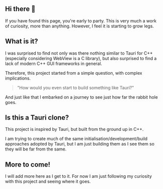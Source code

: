 ## Hi there 👋

If you have found this page, you're early to party. This is very much a work of curiosity, more than anything. However, I feel it is starting to grow legs. 

## What is it?

I was surprised to find not only was there nothing similar to Tauri for C++ (especially considering WebView is a C library), but also surprised to find a lack of modern C++ GUI frameworks in general. 

Therefore, this project started from a simple question, with complex implications. 

> "How would you even start to build something like Tauri?"

And just like that I embarked on a journey to see just how far the rabbit hole goes. 

## Is this a Tauri clone?

This project is inspired by Tauri, but built from the ground up in C++. 

I am trying to create much of the same initialisation/development/build approaches adopted by Tauri, but I am just building them as I see them so they will be far from the same. 


## More to come!

I will add more here as I get to it. For now I am just following my curiosity with this project and seeing where it goes.

<!--

**Here are some ideas to get you started:**

🙋‍♀️ A short introduction - what is your organization all about?
🌈 Contribution guidelines - how can the community get involved?
👩‍💻 Useful resources - where can the community find your docs? Is there anything else the community should know?
🍿 Fun facts - what does your team eat for breakfast?
🧙 Remember, you can do mighty things with the power of [Markdown](https://docs.github.com/github/writing-on-github/getting-started-with-writing-and-formatting-on-github/basic-writing-and-formatting-syntax)
-->
